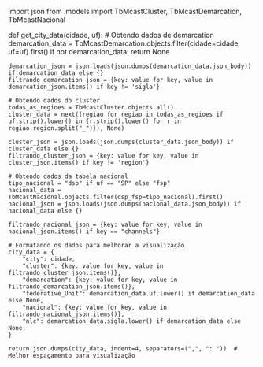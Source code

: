 import json
from .models import TbMcastCluster, TbMcastDemarcation, TbMcastNacional

def get_city_data(cidade, uf):
    # Obtendo dados de demarcation
    demarcation_data = TbMcastDemarcation.objects.filter(cidade=cidade, uf=uf).first()
    if not demarcation_data:
        return None

    demarcation_json = json.loads(json.dumps(demarcation_data.json_body)) if demarcation_data else {}
    filtrando_demarcation_json = {key: value for key, value in demarcation_json.items() if key != 'sigla'}

    # Obtendo dados do cluster
    todas_as_regioes = TbMcastCluster.objects.all()
    cluster_data = next((regiao for regiao in todas_as_regioes if uf.strip().lower() in {r.strip().lower() for r in regiao.region.split("_")}), None)

    cluster_json = json.loads(json.dumps(cluster_data.json_body)) if cluster_data else {}
    filtrando_cluster_json = {key: value for key, value in cluster_json.items() if key != 'region'}

    # Obtendo dados da tabela nacional
    tipo_nacional = "dsp" if uf == "SP" else "fsp"
    nacional_data = TbMcastNacional.objects.filter(dsp_fsp=tipo_nacional).first()
    nacional_json = json.loads(json.dumps(nacional_data.json_body)) if nacional_data else {}

    filtrando_nacional_json = {key: value for key, value in nacional_json.items() if key == "channels"}

    # Formatando os dados para melhorar a visualização
    city_data = {
        "city": cidade,
        "cluster": {key: value for key, value in filtrando_cluster_json.items()},  
        "demarcation": {key: value for key, value in filtrando_demarcation_json.items()},  
        "federative_Unit": demarcation_data.uf.lower() if demarcation_data else None,
        "nacional": {key: value for key, value in filtrando_nacional_json.items()},  
        "nlc": demarcation_data.sigla.lower() if demarcation_data else None,
    }

    return json.dumps(city_data, indent=4, separators=(",", ": "))  # Melhor espaçamento para visualização
